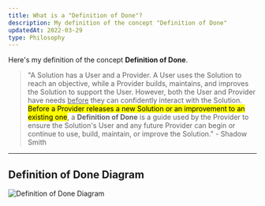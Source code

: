 ```yaml
---
title: What is a "Definition of Done"?
description: My definition of the concept "Definition of Done"
updatedAt: 2022-03-29
type: Philosophy
---
```


Here's my definition of the concept **Definition of Done**.

> "A Solution has a User and a Provider. A User uses the Solution to reach an objective, while a Provider builds, maintains, and improves the Solution to support the User. However, both the User and Provider have needs <u>before</u> they can confidently interact with the Solution. <mark>Before a Provider releases a new Solution or an improvement to an existing one</mark>, a **Definition of Done** is a guide used by the Provider to ensure the Solution's User and any future Provider can begin or continue to use, build, maintain, or improve the Solution." - Shadow Smith

---

## Definition of Done Diagram

![Definition of Done Diagram](/img/what-is-a-definition-of-done/definition-of-done-diagram.svg "Definition of Done Diagram")
